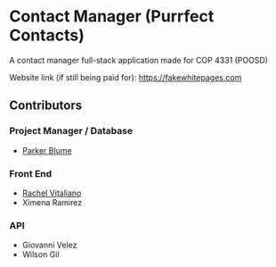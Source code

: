 # Contact Manager (Purrfect Contacts)

A contact manager full-stack application made for COP 4331 (POOSD)

Website link (if still being paid for): https://fakewhitepages.com

## Contributors
### Project Manager / Database
- [Parker Blume](https://github.com/parkerblume)
### Front End
- [Rachel Vitaliano](https://github.com/rachelv026)
- Ximena Ramirez
### API
- Giovanni Velez
- Wilson Gil
